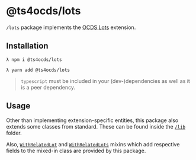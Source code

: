 # @ts4ocds/lots

`/lots` package implements the [OCDS Lots](https://extensions.open-contracting.org/en/extensions/lots/master/) extension.

## Installation

```shell script
λ npm i @ts4ocds/lots
```

```shell script
λ yarn add @ts4ocds/lots
```

> `typescript` must be included in your (dev-)dependencies as well as it is a peer dependency.

## Usage

Other than implementing extension-specific entities, this package also extends some classes from standard.
These can be found inside the [`/lib`](src/lib) folder.

Also, [`WithRelatedLot`](src/mixins/with-related-lot.ts) and [`WithRelatedLots`](src/mixins/with-related-lots.ts) mixins
which add respective fields to the mixed-in class are provided by this package.
